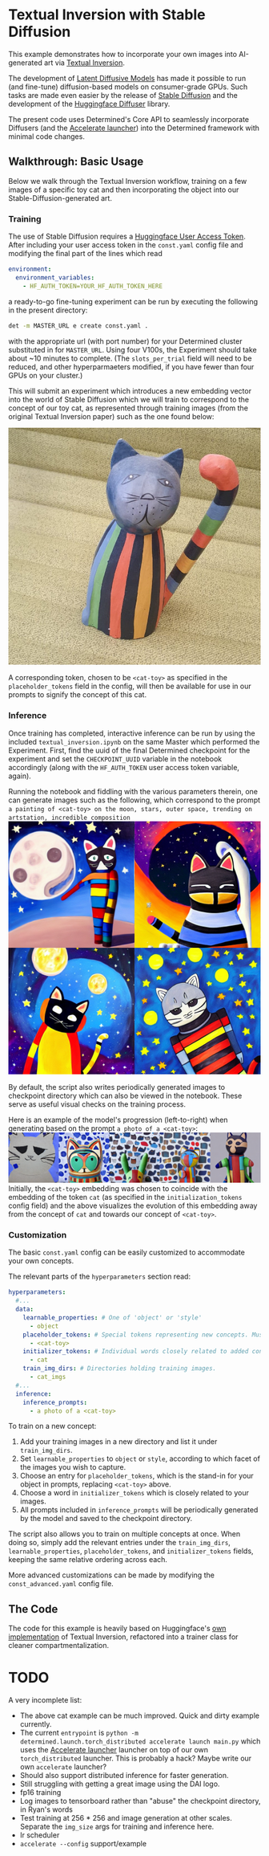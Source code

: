 # Textual Inversion with Stable Diffusion

This example demonstrates how to incorporate your own images into AI-generated art via
[Textual Inversion](https://textual-inversion.github.io).

The development of [Latent Diffusive Models](https://arxiv.org/abs/2112.10752) has made
it possible to run (and fine-tune) diffusion-based models on consumer-grade GPUs. Such tasks are
made even easier by the release
of [Stable Diffusion](https://stability.ai/blog/stable-diffusion-announcement) and the
development of the [Huggingface Diffuser](https://huggingface.co/docs/diffusers/index) library.

The present code uses Determined's Core API to seamlessly incorporate Diffusers
(and the [Accelerate launcher](https://huggingface.co/docs/transformers/accelerate)) into the
Determined framework with minimal code changes.

## Walkthrough: Basic Usage

Below we walk through the Textual Inversion workflow, training on a few images of a specific toy cat
and then incorporating the object into our Stable-Diffusion-generated art.

### Training

The use of Stable Diffusion requires
a [Huggingface User Access Token](https://huggingface.co/docs/hub/security-tokens).
After including your user access token in the `const.yaml` config file and modifying the final part
of the lines which read

```yaml
environment:
  environment_variables:
    - HF_AUTH_TOKEN=YOUR_HF_AUTH_TOKEN_HERE
```

a ready-to-go fine-tuning experiment can be run by executing the following in the present directory:

```bash
det -m MASTER_URL e create const.yaml .
```

with the appropriate url (with port number) for your Determined cluster substituted in
for `MASTER_URL`. Using four
V100s, the Experiment should take about ~10 minutes to complete.
(The `slots_per_trial` field will need to be reduced, and other hyperparmaeters modified, if you
have fewer than four GPUs on your cluster.)

This will submit an experiment which introduces a new embedding vector into the world of Stable
Diffusion which we will train to correspond to the concept of our toy cat, as represented through
training images (from the original Textual Inversion paper) such as the one found below:

![cat-toy](./readme_imgs/2.jpeg)

A corresponding token, chosen to be `<cat-toy>` as specified in the `placeholder_tokens` field
in the config, will then be available for use in our prompts to signify the concept of this cat.

### Inference

Once training has completed, interactive inference can be run by using the included
`textual_inversion.ipynb` on the same Master which performed the Experiment. First, find the uuid
of the final Determined checkpoint for the experiment and set the `CHECKPOINT_UUID` variable in the
notebook accordingly (along with the `HF_AUTH_TOKEN` user access token variable, again).

Running the notebook and fiddling with the various parameters therein, one can generate images such
as the following, which correspond to the
prompt `a painting of <cat-toy> on the moon, stars, outer space, trending on artstation, incredible composition`
![generated cats](./readme_imgs/generated_cats.png)

By default, the script also writes periodically generated images to checkpoint directory which can
also be viewed in the notebook. These serve as useful visual checks on the training process.

Here is an example of the model's progression (left-to-right) when generating based on the
prompt `a photo of a <cat-toy>`:
![cat-toy-progression](./readme_imgs/all_cat-toy_imgs.png)
Initially, the `<cat-toy>` embedding was chosen to coincide with the embedding of the token `cat`
(as specified in the `initialization_tokens` config field) and the above visualizes the evolution of
this embedding away from the concept of `cat` and towards our concept of `<cat-toy>`.

### Customization

The basic `const.yaml` config can be easily customized to accommodate your own concepts.

The relevant parts of the `hyperparameters` section read:

```yaml
hyperparameters:
  #...
  data:
    learnable_properties: # One of 'object' or 'style' 
      - object
    placeholder_tokens: # Special tokens representing new concepts. Must not exist in tokenizer.  
      - <cat-toy>
    initializer_tokens: # Individual words closely related to added concepts. Must get mapped to single token by tokenizer. 
      - cat
    train_img_dirs: # Directories holding training images.
      - cat_imgs
  #...
  inference:
    inference_prompts:
      - a photo of a <cat-toy>
```

To train on a new concept:

1) Add your training images in a new directory and list it under `train_img_dirs`.
2) Set `learnable_properties` to `object` or `style`, according to which facet of the images you
   wish
   to capture.
3) Choose an entry for `placeholder_tokens`, which is the stand-in for your object in prompts,
   replacing `<cat-toy>` above.
4) Choose a word in `initializer_tokens` which is closely related to your images.
5) All prompts included in `inference_prompts` will be periodically generated by the model and saved
   to the checkpoint directory.

The script also allows you to train on multiple concepts at once. When doing so, simply add the
relevant entries under the
`train_img_dirs`, `learnable_properties`, `placeholder_tokens`, and `initializer_tokens` fields,
keeping the same relative ordering across each.

More advanced customizations can be made by modifying the `const_advanced.yaml` config file.

## The Code

The code for this example is heavily based on
Huggingface's [own implementation](https://github.com/huggingface/diffusers/tree/main/examples/textual_inversion)
of Textual Inversion, refactored into a trainer class for cleaner compartmentalization.

# TODO

A very incomplete list:

* The above cat example can be much improved. Quick and dirty example currently.
* The current `entrypoint`
  is `python -m determined.launch.torch_distributed accelerate launch main.py` which uses
  the [Accelerate launcher](https://huggingface.co/docs/transformers/accelerate) launcher on top of
  our own `torch_distributed` launcher. This is probably a hack? Maybe write our own `accelerate`
  launcher?
* Should also support distributed inference for faster generation.
* Still struggling with getting a great image using the DAI logo.
* fp16 training
* Log images to tensorboard rather than "abuse" the checkpoint directory, in Ryan's words
* Test training at 256 * 256 and image generation at other scales. Separate the `img_size` args for
  training and inference here.
* lr scheduler
* `accelerate --config` support/example